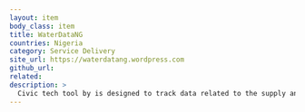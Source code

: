 ```yaml
---
layout: item
body_class: item
title: WaterDataNG
countries: Nigeria
category: Service Delivery
site_url: https://waterdatang.wordpress.com
github_url: 
related: 
description: >
  Civic tech tool by is designed to track data related to the supply and consumption of drinking water in Nigeria 
---
```

